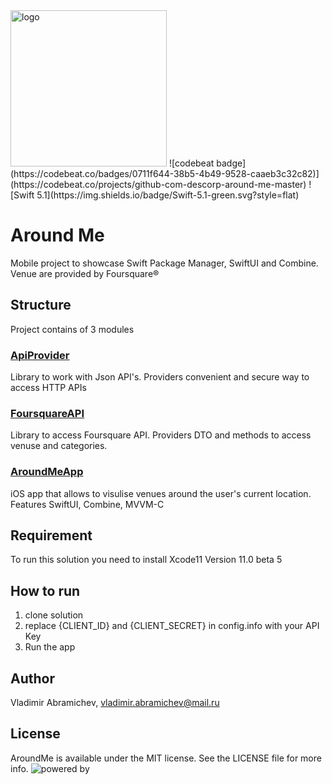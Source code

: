 <img src="https://uc4fa62d35412d522e669c49f804.previews.dropboxusercontent.com/p/thumb/AAhm9FVZ3GY9S7_n40KedlXvAeLMt9PGCiA-GvtmORDtJDGLcgWNWTm_kRUkFgWiott1qujCpT2MED14J8bjL1Arg8Huw-7-cLT5_XDG9nsTbWHV2SXrx8l9lPP_5QTo1Lh-Y95l3aXKcEeZIOhaP7SvFAXvXhKBBXJTqiGZnYRvHkCaJz9subOoan4tAs5PbSav7Ax0dQjJJmz4rEBZIv_TVypdFGEMDjdgZKM5hewScIUEKfttCpAyQ6i7gVSvCAlAZjqWK6floTdfUyP-15vERFMdVyW5uVhwDirDSaO8CMSIjN4IgxOVViib4PIztCrZ5ZRvAsJDvAZwno8B6cBV/p.png?fv_content=true&size_mode=5" alt="logo" width="250"/>
![codebeat badge](https://codebeat.co/badges/0711f644-38b5-4b49-9528-caaeb3c32c82)](https://codebeat.co/projects/github-com-descorp-around-me-master)
![Swift 5.1](https://img.shields.io/badge/Swift-5.1-green.svg?style=flat)

# Around Me
Mobile project to showcase Swift Package Manager, SwiftUI and Combine.
Venue are provided by Foursquare®

## Structure
Project contains of 3 modules

### [ApiProvider](https://github.com/descorp/around-me/blob/develop/ApiProvider/README.md)
Library to work with Json API's. Providers convenient and secure way to access HTTP APIs

### [FoursquareAPI](https://github.com/descorp/around-me/blob/develop/FoursquareAPI/README.md)
Library to access Foursquare API. 
Providers DTO and methods to access venuse and categories.

### [AroundMeApp](https://github.com/descorp/around-me/blob/develop/AroundMeApp/README.md)
iOS app that allows to visulise venues around the user's current location.
Features SwiftUI, Combine, MVVM-C

## Requirement
To run this solution you need to install Xcode11 Version 11.0 beta 5

## How to run
1. clone solution
2. replace {CLIENT_ID} and {CLIENT_SECRET} in config.info with your API Key
3. Run the app

## Author
Vladimir Abramichev, vladimir.abramichev@mail.ru

## License
AroundMe is available under the MIT license. See the LICENSE file for more info.
![powered by](https://uc281c5b026bc9352084f0ed0eb7.previews.dropboxusercontent.com/p/thumb/AAjpI1I0kIcHLds7nwE26sTjotwhWrRD-RhGpMDA67zoE-JmSez3PrH97KuOQ3pFkObBwePccpo-conca0UsxmYzgO9np1Jel7hNslYGxB7Jfjw-dHIPmzGg5Od6VqGu0tq8D2L8xMH-3T-Cf5e2rLHkxa2wuVN9uHmf7Rf8HIWOJfkub9X6cCrtxmvl9NsyZoX0yOSHHfZMErlldty5hpbzXKVm_GA4ffnBYAogEYV3hO43iIJwSFaFBNVbHkuWu86F6gXQ0iNJ5IwlqT8mfb-Vl7JbpcAEMago13v47jIHH15bp1s7YuuXubXv87y9LnPglyz-FBnDB7Rg_-zu5R7g/p.png?fv_content=true&size_mode=5)

